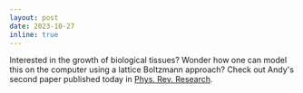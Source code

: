 ```yaml
---
layout: post
date: 2023-10-27
inline: true
---
```


Interested in the growth of biological tissues? Wonder how one can model this on the computer using a lattice Boltzmann approach? Check out Andy's second paper published today in <a href="https://journals.aps.org/prresearch/abstract/10.1103/PhysRevResearch.5.043096">Phys. Rev. Research</a>.